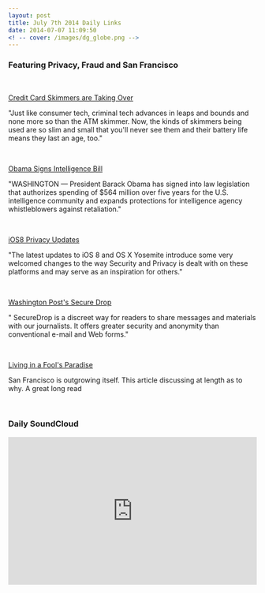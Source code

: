 ```yaml
---
layout: post
title: July 7th 2014 Daily Links
date: 2014-07-07 11:09:50
<! -- cover: /images/dg_globe.png -->
---
```


### Featuring Privacy, Fraud and San Francisco
<br />

[Credit Card Skimmers are Taking Over](http://gizmodo.com/the-latest-long-life-super-thin-atm-skimmers-are-virtu-1601076751)
<p>"Just like consumer tech, criminal tech advances in leaps and bounds and none more so than the ATM skimmer. Now, the kinds of skimmers being used are so slim and small that you'll never see them and their battery life means they last an age, too."</p>
<br />

[Obama Signs Intelligence Bill](http://www.nytimes.com/aponline/2014/07/07/us/politics/ap-us-obama-intelligence-bill.html?_r=0)
<p>"WASHINGTON — President Barack Obama has signed into law legislation that authorizes spending of $564 million over five years for the U.S. intelligence community and expands protections for intelligence agency whistleblowers against retaliation."</p>
<br />

[iOS8 Privacy Updates](http://lmjabreu.com/post/ios-8-privacy-updates/)
<p>"The latest updates to iOS 8 and OS X Yosemite introduce some very welcomed changes to the way Security and Privacy is dealt with on these platforms and may serve as an inspiration for others."</p>
<br />

[Washington Post's Secure Drop](https://ssl.washingtonpost.com/securedrop)
<p>" SecureDrop is a discreet way for readers to share messages and materials with our journalists. It offers greater security and anonymity than conventional e-mail and Web forms."</p>
<br />

[Living in a Fool's Paradise](http://www.boomcalifornia.com/2014/06/living-in-a-fools-paradise/)
<p>San Francisco is outgrowing itself. This article discussing at length as to why. A great long  read<p>
<br />


### Daily SoundCloud

<iframe width="100%" height="300" scrolling="no" frameborder="no" src="https://w.soundcloud.com/player/?url=https%3A//api.soundcloud.com/playlists/42723577&amp;auto_play=false&amp;hide_related=false&amp;show_comments=true&amp;show_user=true&amp;show_reposts=false&amp;visual=true"></iframe>


<!-- ![Data](/images/dg_data.png) -->
<!-- [zeczec.com](http://zeczec.com) -->


